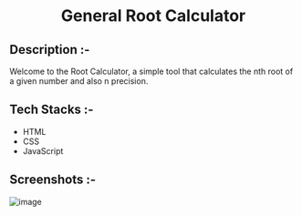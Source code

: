 # <p align="center">General Root Calculator</p>

## Description :-

Welcome to the Root Calculator, a simple tool that calculates the nth root of a given number and also n precision.

## Tech Stacks :-

- HTML
- CSS
- JavaScript

## Screenshots :-

![image](https://github.com/Rakesh9100/CalcDiverse/assets/73993775/2b7303a3-11ec-4c9e-a9fb-316d43809ec6)

